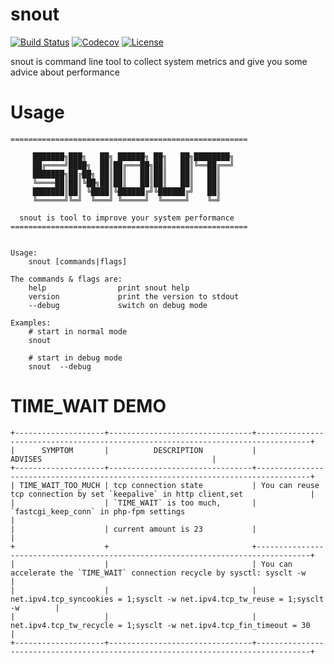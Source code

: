 # snout
[![Build Status](https://travis-ci.org/ringtail/snout.svg?branch=master)](https://travis-ci.org/ringtail/snout)
[![Codecov](https://codecov.io/gh/ringtail/snout/branch/master/graph/badge.svg)](https://codecov.io/gh/ringtail/snout)
[![License](https://img.shields.io/badge/license-Apache%202-4EB1BA.svg)](https://www.apache.org/licenses/LICENSE-2.0.html)

snout is command line tool to collect system metrics and give you some advice about performance

# Usage
```
=====================================================

     ███████╗███╗   ██╗ ██████╗ ██╗   ██╗████████╗
     ██╔════╝████╗  ██║██╔═══██╗██║   ██║╚══██╔══╝
     ███████╗██╔██╗ ██║██║   ██║██║   ██║   ██║
     ╚════██║██║╚██╗██║██║   ██║██║   ██║   ██║
     ███████║██║ ╚████║╚██████╔╝╚██████╔╝   ██║
     ╚══════╝╚═╝  ╚═══╝ ╚═════╝  ╚═════╝    ╚═╝

  snout is tool to improve your system performance
=====================================================


Usage:
	snout [commands|flags]

The commands & flags are:
	help 				print snout help
	version 			print the version to stdout
	--debug 			switch on debug mode

Examples:
	# start in normal mode
	snout

	# start in debug mode
	snout  --debug
```
# TIME_WAIT DEMO
```
+--------------------+--------------------------------+----------------------------------------------------------------------------------+
|      SYMPTOM       |          DESCRIPTION           |                                     ADVISES                                      |
+--------------------+--------------------------------+----------------------------------------------------------------------------------+
| TIME_WAIT_TOO_MUCH | tcp connection state           | You can reuse tcp connection by set `keepalive` in http client,set               |
|                    | `TIME_WAIT` is too much,       | `fastcgi_keep_conn` in php-fpm settings                                          |
|                    | current amount is 23           |                                                                                  |
+                    +                                +----------------------------------------------------------------------------------+
|                    |                                | You can accelerate the `TIME_WAIT` connection recycle by sysctl: sysclt -w       |
|                    |                                | net.ipv4.tcp_syncookies = 1;sysclt -w net.ipv4.tcp_tw_reuse = 1;sysclt -w        |
|                    |                                | net.ipv4.tcp_tw_recycle = 1;sysclt -w net.ipv4.tcp_fin_timeout = 30              |
+--------------------+--------------------------------+----------------------------------------------------------------------------------+
```